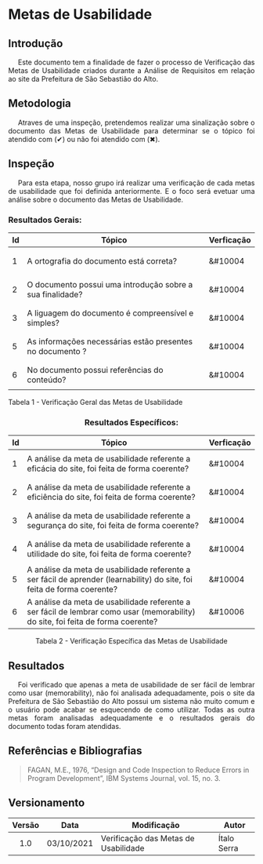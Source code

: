 # Metas de Usabilidade

## <a>Introdução</a>

<p style="text-indent: 20px; text-align: justify">
Este documento tem a finalidade de fazer o processo de Verificação das Metas de Usabilidade criados durante a Análise de Requisitos em relação ao site da Prefeitura de São Sebastião do Alto.
</p>


## <a>Metodologia</a>

<p style="text-indent: 20px; text-align: justify">
Atraves de uma inspeção, pretendemos realizar uma sinalização sobre o documento das Metas de Usabilidade para determinar se o tópico foi atendido com (&#10004) ou não foi atendido com (&#10006).
</p>


## <a>Inspeção</a>

<p style="text-indent: 20px; text-align: justify"> 
Para esta etapa, nosso grupo irá realizar uma verificação de cada metas de usabilidade que foi definida anteriormente. E o foco será evetuar uma análise sobre o documento das Metas de Usabilidade. 
</p>

</center>

### Resultados Gerais:
|Id|Tópico|Verficação|
|--|--|--|
|1|A ortografia do documento está correta?|<p>&#10004</p>|
|2|O documento possui uma introdução sobre a sua finalidade?|<p>&#10004</p>|
|3|A liguagem do documento é compreensível e simples?|<p>&#10004</p>|
|5|As informações necessárias estão presentes no documento ?|<p>&#10004</p>|
|6|No documento possui referências do conteúdo?|<p>&#10004</p>|


<figcaption>Tabela 1 - Verificação Geral das Metas de Usabilidade</figcaption>

</center>

<center>

### Resultados Específicos:
|Id|Tópico|Verficação|
|--|--|--|
|1|A análise da meta de usabilidade referente a eficácia do site, foi feita de forma coerente?|<p>&#10004</p>|
|2|A análise da meta de usabilidade referente a eficiência do site, foi feita de forma coerente?|<p>&#10004</p>|
|3|A análise da meta de usabilidade referente a segurança do site, foi feita de forma coerente?|<p>&#10004</p>|
|4|A análise da meta de usabilidade referente a utilidade do site, foi feita de forma coerente?|<p>&#10004</p>|
|5|A análise da meta de usabilidade referente a ser fácil de aprender (learnability) do site, foi feita de forma coerente?|<p>&#10004</p>|
|6|A análise da meta de usabilidade referente a ser fácil de lembrar como usar (memorability) do site, foi feita de forma coerente?|<p>&#10006</p>|

<figcaption>Tabela 2 - Verificação Específica das Metas de Usabilidade</figcaption>

</center>

## <a>Resultados</a>
<p style="text-indent: 20px; text-align: justify">
Foi verificado que apenas a meta de usabilidade de ser fácil de lembrar como usar (memorability), não foi analisada adequadamente, pois o site da Prefeitura de São Sebastião do Alto possui um sistema não muito comum e o usuário pode acabar se esquecendo de como utilizar. Todas as outra metas foram analisadas adequadamente e o resultados gerais do documento todas foram atendidas.
</p>

## <a>Referências e Bibliografias</a>

> FAGAN, M.E., 1976, “Design and Code Inspection to Reduce Errors in Program Development”, IBM Systems Journal, vol. 15, no. 3.

## <a>Versionamento</a>

| Versão | Data       | Modificação              | Autor   |
| :------: | ---------- | ------------------------ | ------- |
| 1.0    | 03/10/2021 | Verificação das Metas de Usabilidade | Ítalo Serra |